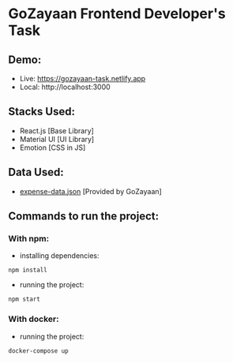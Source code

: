 # GoZayaan Frontend Developer's Task

## Demo:
- Live: https://gozayaan-task.netlify.app
- Local: http://localhost:3000

## Stacks Used:
- React.js [Base Library]
- Material UI [UI Library]
- Emotion [CSS in JS]

## Data Used:
- [expense-data.json](./src/data/expense-data.json) [Provided by GoZayaan]

## Commands to run the project:

### With npm:
- installing dependencies:

```
npm install
```
- running the project:

```
npm start
```

### With docker:
- running the project:
```
docker-compose up
```